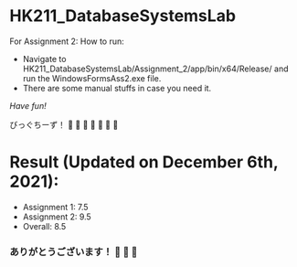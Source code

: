# HK211_DatabaseSystemsLab

For Assignment 2: 
How to run:
- Navigate to HK211_DatabaseSystemsLab/Assignment_2/app/bin/x64/Release/ and run the WindowsFormsAss2.exe file.
- There are some manual stuffs in case you need it.

*Have fun!*

びっぐちーず！ :cheese:  :cheese:  :cheese:  :cheese:  :cheese:  :cheese:  :cheese:  

# Result (Updated on December 6th, 2021):
- Assignment 1: 7.5
- Assignment 2: 9.5
- Overall: 8.5

### ありがとうございます！ :cheese:  :cheese:  :cheese:
